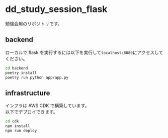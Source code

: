 # dd_study_session_flask

勉強会用のリポジトリです。

## backend

ローカルで flask を実行するには以下を実行して`localhost:8080`にアクセスしてください。

```sh
cd backend
poetry install
poetry run python app/app.py
```

## infrastructure

インフラは AWS CDK で構築しています。  
以下でデプロイできます。

```sh
cd cdk
npm install
npm run deploy
```
